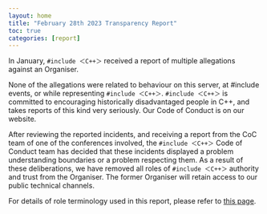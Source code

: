 ```yaml
---
layout: home
title: "February 28th 2023 Transparency Report"
toc: true
categories: [report]
---
```


In January, `#include ＜C++＞` received a report of multiple allegations against an Organiser.

None of the allegations were related to behaviour on this server, at #include events, or while
representing `#include ＜C++＞`. `#include ＜C++＞` is committed to encouraging historically
disadvantaged people in C++, and takes reports of this kind very seriously. Our Code of Conduct is
on our website.

After reviewing the reported incidents, and receiving a report from the CoC team of one of the
conferences involved, the `#include ＜C++＞` Code of Conduct team has decided that these incidents
displayed a problem understanding boundaries or a problem respecting them. As a result of these
deliberations, we have removed all roles of `#include ＜C++＞` authority and trust from the Organiser.
The former Organiser will retain access to our public technical channels.

For details of role terminology used in this report, please refer to [this page][1].

[1]: https://www.includecpp.org/discord/#permissions
